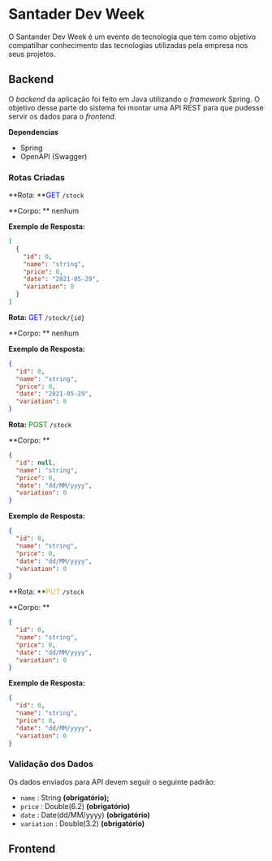 # Santader Dev Week

O Santander Dev Week é um evento de tecnologia que tem como objetivo compatilhar conhecimento das tecnologias utilizadas pela empresa nos seus projetos.



## Backend

O _backend_ da aplicação foi feito em Java utilizando o _framework_ Spring. O objetivo desse parte do sistema foi montar uma API REST para que pudesse servir os dados para o _frontend_.



**Dependencias**

- Spring
- OpenAPI (Swagger)



### Rotas Criadas



**Rota: **<span style="color:blue">GET</span> `/stock` 

**Corpo: ** nenhum

**Exemplo de Resposta:**

```json
[
  {
    "id": 0,
    "name": "string",
    "price": 0,
    "date": "2021-05-29",
    "variation": 0
  }
]
```





**Rota:** <span style="color:blue">GET</span> `/stock/{id}` 

**Corpo: ** nenhum

**Exemplo de Resposta:**

```json
{
  "id": 0,
  "name": "string",
  "price": 0,
  "date": "2021-05-29",
  "variation": 0
}
```





**Rota:** <span style="color:green">POST</span> `/stock` 

**Corpo: **

```json
{
  "id": null,
  "name": "string",
  "price": 0,
  "date": "dd/MM/yyyy",
  "variation": 0
}
```

**Exemplo de Resposta:**

```json
{
  "id": 0,
  "name": "string",
  "price": 0,
  "date": "dd/MM/yyyy",
  "variation": 0
}
```





**Rota: **<span style="color:orange">PUT</span> `/stock` 

**Corpo: **

```json
{
  "id": 0,
  "name": "string",
  "price": 0,
  "date": "dd/MM/yyyy",
  "variation": 0
}
```

**Exemplo de Resposta:**

```json
{
  "id": 0,
  "name": "string",
  "price": 0,
  "date": "dd/MM/yyyy",
  "variation": 0
}
```



### Validação dos Dados

Os dados enviados para API devem seguir o  seguinte padrão:

- `name` : String **(obrigatório);**
- `price` : Double(6.2) **(obrigatório)**
- `date` : Date(dd/MM/yyyy) **(obrigatório)**
- `variation` : Double(3.2)  **(obrigatório)**




## Frontend

